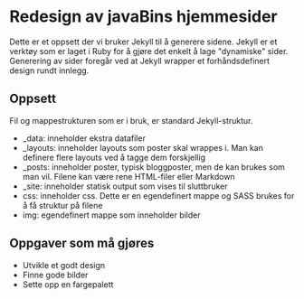 # Redesign av javaBins hjemmesider
Dette er et oppsett der vi bruker Jekyll til å generere sidene. Jekyll er et verktøy som er laget i Ruby for å gjøre det 
enkelt å lage "dynamiske" sider. Generering av sider foregår ved at Jekyll wrapper et forhåndsdefinert design rundt innlegg.

## Oppsett
Fil og mappestrukturen som er i bruk, er standard Jekyll-struktur.
* _data: inneholder ekstra datafiler
* _layouts: inneholder layouts som poster skal wrappes i. Man kan definere flere layouts ved å tagge dem forskjellig
* _posts: inneholder poster, typisk bloggposter, men de kan brukes som man vil. Filene kan være rene HTML-filer eller Markdown
* _site: inneholder statisk output som vises til sluttbruker
* css: inneholder css. Dette er en egendefinert mappe og SASS brukes for å få struktur på filene
* img: egendefinert mappe som inneholder bilder

## Oppgaver som må gjøres
* Utvikle et godt design
* Finne gode bilder
* Sette opp en fargepalett
